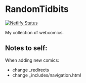 # RandomTidbits

[![Netlify Status](https://api.netlify.com/api/v1/badges/0e6fb38f-8e9f-4719-957e-302290f9dff7/deploy-status)](https://app.netlify.com/sites/rtbits/deploys)

My collection of webcomics.

## Notes to self:

When adding new comics:
- change _redirects
- change _includes/navigation.html
